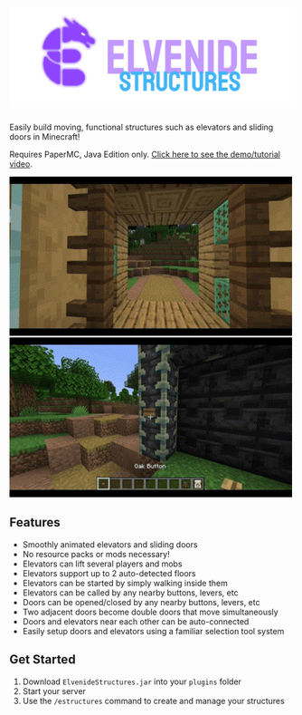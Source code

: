 <h1>
    <img src="images/logo.png" width="500" />
</h1>

Easily build moving, functional structures such as elevators and sliding doors in Minecraft!

Requires PaperMC, Java Edition only. [Click here to see the demo/tutorial video](https://youtu.be/m-TIfgImEz8?si=5vLVYXkxCiMPUMOo).

<img src="images/elevator.gif" width="500" />\
<img src="images/door.gif" width="500" />

## Features
- Smoothly animated elevators and sliding doors
- No resource packs or mods necessary!
- Elevators can lift several players and mobs
- Elevators support up to 2 auto-detected floors
- Elevators can be started by simply walking inside them
- Elevators can be called by any nearby buttons, levers, etc
- Doors can be opened/closed by any nearby buttons, levers, etc
- Two adjacent doors become double doors that move simultaneously
- Doors and elevators near each other can be auto-connected
- Easily setup doors and elevators using a familiar selection tool system

## Get Started
1. Download `ElvenideStructures.jar` into your `plugins` folder
2. Start your server
3. Use the `/estructures` command to create and manage your structures
